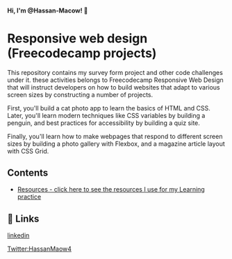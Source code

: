 
#### Hi, I'm @Hassan-Macow! 👋


# Responsive web design (Freecodecamp projects)

This repository contains my survey form project 
and other code challenges under it.
these activities belongs to Freecodecamp Responsive Web Design that 
will instruct developers on how to build websites 
that adapt to various screen sizes by constructing a number of projects.

First, you'll build a cat photo app to learn the basics of HTML and CSS.
Later, you'll learn modern techniques like CSS variables by building
a penguin, and best practices for accessibility by building a quiz site.

Finally, you'll learn how to make webpages that respond to different screen
 sizes by building a photo gallery with Flexbox, and a magazine 
 article layout with CSS Grid.

## Contents


* [Resources - click here to see the resources I use for my Learning practice](resources.md)



## 🔗 Links
[linkedin](https://www.linkedin.com/in/hassan-maow-mohamud-36ba92235/)

[Twitter:HassanMaow4](https://twitter.com/HassanMaow4)

